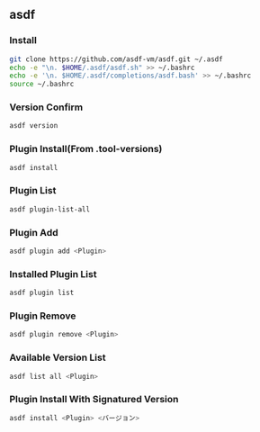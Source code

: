 ## asdf

### Install
``` sh
git clone https://github.com/asdf-vm/asdf.git ~/.asdf
echo -e "\n. $HOME/.asdf/asdf.sh" >> ~/.bashrc
echo -e '\n. $HOME/.asdf/completions/asdf.bash' >> ~/.bashrc
source ~/.bashrc
```

### Version Confirm
``` sh
asdf version
```

### Plugin Install(From .tool-versions)
``` sh
asdf install
```

### Plugin List
``` sh
asdf plugin-list-all
```

### Plugin Add
``` sh
asdf plugin add <Plugin>
```

### Installed Plugin List
``` sh
asdf plugin list
```

### Plugin Remove
``` sh
asdf plugin remove <Plugin>
```

### Available Version List
``` sh
asdf list all <Plugin>
```

### Plugin Install With Signatured Version
``` sh
asdf install <Plugin> <バージョン>
```

